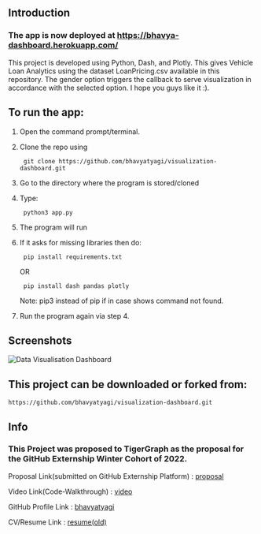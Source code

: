## Introduction
### The app is now deployed at https://bhavya-dashboard.herokuapp.com/ 
This project is developed using Python, Dash, and Plotly. This gives Vehicle Loan Analytics using the dataset LoanPricing.csv available in this repository. The gender option triggers the callback to serve visualization in accordance with the selected option. I hope you guys like it :).

## To run the app:
1. Open the command prompt/terminal.
2. Clone the repo using

        git clone https://github.com/bhavyatyagi/visualization-dashboard.git
    
3. Go to the directory where the program is stored/cloned
4. Type: 

        python3 app.py
        
5. The program will run
6. If it asks for missing libraries then do:

        pip install requirements.txt
    OR      

        pip install dash pandas plotly
    Note: pip3 instead of pip if in case shows command not found.
7. Run the program again via step 4.
    
## Screenshots
![Data Visualisation Dashboard](https://i.ibb.co/cknwHJC/ss.png)

## This project can be downloaded or forked from:
    https://github.com/bhavyatyagi/visualization-dashboard.git
    
## Info
### This Project was proposed to TigerGraph as the proposal for the GitHub Externship Winter Cohort of 2022.

Proposal Link(submitted on GitHub Externship Platform) : [proposal](https://drive.google.com/file/d/1Lhb56VLNneH9P7706kt4-CUQgLoFEDNl/view?usp=sharing)

Video Link(Code-Walkthrough) : [video](https://drive.google.com/file/d/1r2bJ8VLNAy3m7Oy1P_s2MsM5FZ0RQmu1/view?usp=sharing)

GitHub Profile Link : [bhavyatyagi](https://github.com/bhavyatyagi)

CV/Resume Link : [resume(old)](https://drive.google.com/file/d/1YCBYQ2fpcnQf0quSKOv4dGZiFSss93nN/view?usp=sharing)
